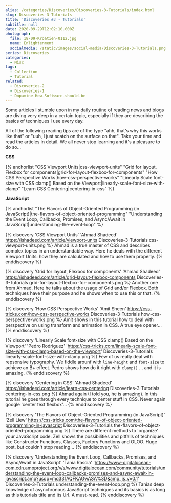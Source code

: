 ```yaml
---
alias: /categories/Discoveries/Discoveries-3-Tutorials/index.html
slug: Discoveries-3-Tutorials
title: 'Discoveries #3 - Tutorials'
subtitle: null
date: 2020-09-29T12:02:10.000Z
photograph:
  file: 18-09-Kroatien-0112.jpg
  name: Enlightenment
  socialmedia: /static/images/social-media/Discoveries-3-Tutorials.png
series: Discoveries
categories:
  - Misc
tags:
  - Collection
  - Tutorial
related:
  - Discoveries-2
  - Discoveries-1
  - Dopamine-How-Software-should-be
---
```

Some articles I stumble upon in my daily routine of reading news and blogs are diving very deep in a certain topic, especially if they are describing the basics of techniques I use every day.

All of the following reading tips are of the type "ahh, that's why this works like that" or "uuh, I just scatch on the surface on that". Take your time and read the articles in detail. We all never stop learning and it's a pleasure to do so...

**CSS**

{% anchorlist 
  "CSS Viewport Units|css-viewport-units" 
  "Grid for layout, Flexbox for components|grid-for-layout-flexbox-for-components" 
  "How CSS Perspective Works|how-css-perspective-works" 
  "Linearly Scale font-size with CSS clamp() Based on the Viewport|linearly-scale-font-size-with-clamp" 
  "Learn CSS Centering|centering-in-css" 
%}

**JavaScript**

{% anchorlist 
  "The Flavors of Object-Oriented Programming (in JavaScript)|the-flavors-of-object-oriented-programming" 
  "Understanding the Event Loop, Callbacks, Promises, and Async/Await in JavaScript|understanding-the-event-loop" 
%}

<!-- more -->

{% discovery 'CSS Viewport Units' 'Ahmad Shadeed' https://ishadeed.com/article/viewport-units Discoveries-3-Tutorials css-viewport-units.png %}
Ahmad is a true master of CSS and describes complex topics in an understandable way. Here he deals with the different Viewport Units: how they are calculated and how to use them properly.
{% enddiscovery %}

{% discovery 'Grid for layout, Flexbox for components' 'Ahmad Shadeed' https://ishadeed.com/article/grid-layout-flexbox-components Discoveries-3-Tutorials grid-for-layout-flexbox-for-components.png %}
Another one from Ahmad. Here he talks about the usage of Grid and/or Flexbox. Both techniques have their purpose and he shows when to use this or that.
{% enddiscovery %}

{% discovery 'How CSS Perspective Works' 'Amit Sheen' https://css-tricks.com/how-css-perspective-works Discoveries-3-Tutorials how-css-perspective-works.png %}
Amit shows in this tutorial how to deal with perspective on using transform and animation in CSS. A true eye opener...
{% enddiscovery %}

{% discovery 'Linearly Scale font-size with CSS clamp() Based on the Viewport' 'Pedro Rodriguez' 'https://css-tricks.com/linearly-scale-font-size-with-css-clamp-based-on-the-viewport' Discoveries-3-Tutorials linearly-scale-font-size-with-clamp.png %}
Few of us really deal with repsonsive typography. We fiddle arounf with ``line-height`` and ``font-size`` to achieve an B+ effect. Pedro shows how do it right with ``clamp()`` ... and it is amazing.
{% enddiscovery %}

{% discovery 'Centering in CSS' 'Ahmad Shadeed' https://ishadeed.com/article/learn-css-centering Discoveries-3-Tutorials centering-in-css.png %}
Ahmad again (I told you, he is amazing). In this tutorial he goes through every technique to center stuff in CSS. Never again google 'center text flexbox'...
{% enddiscovery %}

{% discovery 'The Flavors of Object-Oriented Programming (in JavaScript)' 'Zell Liew' https://css-tricks.com/the-flavors-of-object-oriented-programming-in-javascript Discoveries-3-Tutorials the-flavors-of-object-oriented-programming.png %}
There are different methods to 'organize' your JavaScript code. Zell shows the possibilities and pitfalls of techniques like Constructor Functions, Classes, Factory Functions and OLOO. Huge post, but couldn't stop reading...
{% enddiscovery %}

{% discovery 'Understanding the Event Loop, Callbacks, Promises, and Async/Await in JavaScript' 'Tania Rascia' 'https://www-digitalocean-com.cdn.ampproject.org/v/s/www.digitalocean.com/community/tutorials/understanding-the-event-loop-callbacks-promises-and-async-await-in-javascript.amp?usqp=mq331AQFKAGwASA%3D&amp_js_v=0.1' Discoveries-3-Tutorials understanding-the-event-loop.png %}
Tanias deep knowledge of asynchronous JavaScript techniques and its basics is as long as this tutorials title and its Url. A must-read.
{% enddiscovery %}
